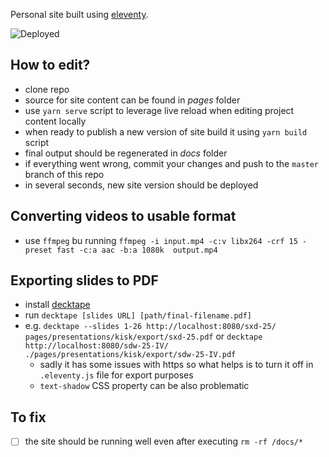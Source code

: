 Personal site built using [eleventy](https://www.11ty.dev/).

![Deployed](https://github.com/erikvanek/erikvanek.github.io/workflows/Deploy%20new%20version/badge.svg)

## How to edit?

- clone repo
- source for site content can be found in _pages_ folder
- use `yarn serve` script to leverage live reload when editing project content locally
- when ready to publish a new version of site build it using `yarn build` script
- final output should be regenerated in _docs_ folder
- if everything went wrong, commit your changes and push to the `master` branch of this repo
- in several seconds, new site version should be deployed

## Converting videos to usable format

- use `ffmpeg` bu running `ffmpeg -i input.mp4 -c:v libx264 -crf 15 -preset fast -c:a aac -b:a 1080k  output.mp4`

## Exporting slides to PDF

- install [decktape](https://github.com/astefanutti/decktape)
- run `decktape [slides URL] [path/final-filename.pdf]`
- e.g. `decktape --slides 1-26 http://localhost:8080/sxd-25/ pages/presentations/kisk/export/sxd-25.pdf` or `decktape http://localhost:8080/sdw-25-IV/ ./pages/presentations/kisk/export/sdw-25-IV.pdf`
    - sadly it has some issues with https so what helps is to turn it off in `.eleventy.js` file for export purposes
    - `text-shadow` CSS property can be also problematic 

## To fix
- [ ] the site should be running well even after executing `rm -rf /docs/*`